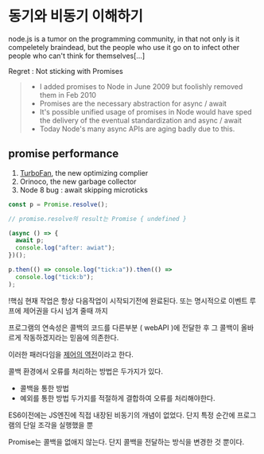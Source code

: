 # 동기와 비동기 이해하기

node.js is a tumor on the programming community, in that not only is it compeletely braindead, but the people who use it go on to infect other people who can't think for themselves[...]

Regret : Not sticking with Promises

> - I added promises to Node in June 2009 but foolishly removed them in Feb 2010
> - Promises are the necessary abstraction for async / await
> - It's possible unified usage of promises in Node would have sped the delivery of the eventual standardization and async / await
> - Today Node's many async APIs are aging badly due to this.

## promise performance

1. [TurboFan](./TurboFan.md), the new optimizing complier
2. Orinoco, the new garbage collector
3. Node 8 bug : await skipping microticks

```js
const p = Promise.resolve();

// promise.resolve의 result는 Promise { undefined }

(async () => {
  await p;
  console.log("after: awiat");
})();

p.then(() => console.log("tick:a")).then(() =>
  console.log("tick:b");
);
```

!핵심
현재 작업은 항상 다음작업이 시작되기전에 완료된다.
또는 명시적으로 이벤트 루프에 제어권을 다시 넘겨 줄때 까지

프로그램의 연속성은 콜백의 코드를 다른부분 ( webAPI )에 전달한 후 그 콜백이 올바르게 작동하겠지라는 믿음에 의존한다.

이러한 패러다임을 [제어의 역전](./제어의역전.md)이라고 한다.

콜백 환경에서 오류를 처리하는 방법은 두가지가 있다.

- 콜백을 통한 방법
- 예외를 통한 방법
  두가지를 적절하게 결합하여 오류를 처리해야한다.

ES6이전에는 JS엔진에 직접 내장된 비동기의 개념이 없었다.
단지 특정 순간에 프로그램의 단일 조각을 실행했을 뿐

Promise는 콜백을 없애지 않는다. 단지 콜백을 전달하는 방식을 변경한 것 뿐이다.
